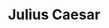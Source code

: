 ---
title: "Julius Caesar"
hashtag: "julius-caesar"
layout: hashtag
tags:
  - Roman
  - Politician
  - Human Being
  - dead at the moment
---